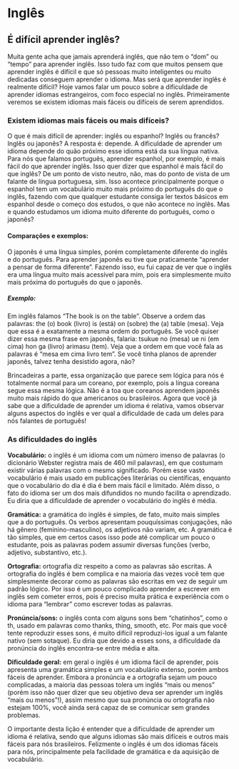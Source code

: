 # Inglês 

## É difícil aprender inglês?

Muita gente acha que jamais aprenderá inglês, que não tem o “dom” ou “tempo” para aprender inglês. Isso tudo faz com que muitos pensem que aprender inglês é difícil e que só pessoas muito inteligentes ou muito dedicadas conseguem aprender o idioma. Mas será que aprender inglês é realmente difícil? Hoje vamos falar um pouco sobre a dificuldade de aprender idiomas estrangeiros, com foco especial no inglês. Primeiramente veremos se existem idiomas mais fáceis ou difíceis de serem aprendidos.

### Existem idiomas mais fáceis ou mais difíceis?

O que é mais difícil de aprender: inglês ou espanhol? Inglês ou francês? Inglês ou japonês? A resposta é: depende. A dificuldade de aprender um idioma depende do quão próximo esse idioma está da sua língua nativa. Para nós que falamos português, aprender espanhol, por exemplo, é mais fácil do que aprender inglês. Isso quer dizer que espanhol é mais fácil do que inglês? De um ponto de visto neutro, não, mas do ponto de vista de um falante de língua portuguesa, sim. Isso acontece principalmente porque o espanhol tem um vocabulário muito mais próximo do português do que o inglês, fazendo com que qualquer estudante consiga ler textos básicos em espanhol desde o começo dos estudos, o que não acontece no inglês. Mas e quando estudamos um idioma muito diferente do português, como o japonês?

#### Comparações e exemplos:

O japonês é uma língua simples, porém completamente diferente do inglês e do português. Para aprender japonês eu tive que praticamente “aprender a pensar de forma diferente”. 
Fazendo isso, eu fui capaz de ver que o inglês era uma língua muito mais acessível para mim, pois era simplesmente muito mais próxima do português do que o japonês. 

##### Exemplo:

Em inglês falamos “The book is on the table”. Observe a ordem das palavras: the (o) book (livro) is (está) on (sobre) the (a) table (mesa). 
Veja que essa é a exatamente a mesma ordem do português. 
Se você quiser dizer essa mesma frase em japonês, falaria: tsukue no (mesa) ue  ni (em cima) hon  ga (livro) arimasu (tem). Veja que a ordem em que você fala as palavras é “mesa em cima livro tem”. Se você tinha planos de aprender japonês, talvez tenha desistido agora, não? 

Brincadeiras a parte, essa organização que parece sem lógica para nós é totalmente normal para um coreano, por exemplo, pois a língua coreana segue essa mesma lógica. Não é a toa que coreanos aprendem japonês muito mais rápido do que americanos ou brasileiros. Agora que você já sabe que a dificuldade de aprender um idioma é relativa, vamos observar alguns aspectos do inglês e ver qual a dificuldade de cada um deles para nós falantes de português!

### As dificuldades do inglês

**Vocabulário:** o inglês é um idioma com um número imenso de palavras (o dicionário Webster registra mais de 460 mil palavras), em que costumam existir várias palavras com o mesmo significado. Porém esse vasto vocabulário é mais usado em publicações literárias ou científicas, enquanto que o vocabulário do dia é dia é bem mais fácil e limitado. Além disso, o fato do idioma ser um dos mais difundidos no mundo facilita o aprendizado. Eu diria que a dificuldade de aprender o vocabulário do inglês é média.

**Gramática:** a gramática do inglês é simples, de fato, muito mais simples que a do português. Os verbos apresentam pouquíssimas conjugações, não há gênero (feminino-masculino), os adjetivos não variam, etc. A gramática é tão simples, que em certos casos isso pode até complicar um pouco o estudante, pois as palavras podem assumir diversas funções (verbo, adjetivo, substantivo, etc.).

**Ortografia:** ortografia diz respeito a como as palavras são escritas. A ortografia do inglês é bem complica e na maioria das vezes você tem que simplesmente decorar como as palavras são escritas em vez de seguir um padrão lógico. Por isso é um pouco complicado aprender a escrever em inglês sem cometer erros, pois é preciso muita prática e experiência com o idioma para “lembrar” como escrever todas as palavras.

**Pronúncia/sons:** o inglês conta com alguns sons bem “chatinhos”, como o th, usado em palavras como thanks, thing, smooth, etc. Por mais que você tente reproduzir esses sons, é muito difícil reproduzi-los igual a um falante nativo (sem sotaque). Eu diria que devido a esses sons, a dificuldade da pronúncia do inglês encontra-se entre média e alta.

**Dificuldade geral:** em geral o inglês é um idioma fácil de aprender, pois apresenta uma gramática simples e um vocabulário extenso, porém ambos fáceis de aprender. Embora a pronúncia e a ortografia sejam um pouco complicadas, a maioria das pessoas tolera um inglês “mais ou menos” (porém isso não quer dizer que seu objetivo deva ser aprender um inglês “mais ou menos”!), assim mesmo que sua pronúncia ou ortografia não estejam 100%, você ainda será capaz de se comunicar sem grandes problemas.

O importante desta lição é entender que a dificuldade de aprender um idioma é relativa, sendo que alguns idiomas são mais difíceis e outros mais fáceis para nós brasileiros. Felizmente o inglês é um dos idiomas fáceis para nós, principalmente pela facilidade de gramática e da aquisição de vocabulário.